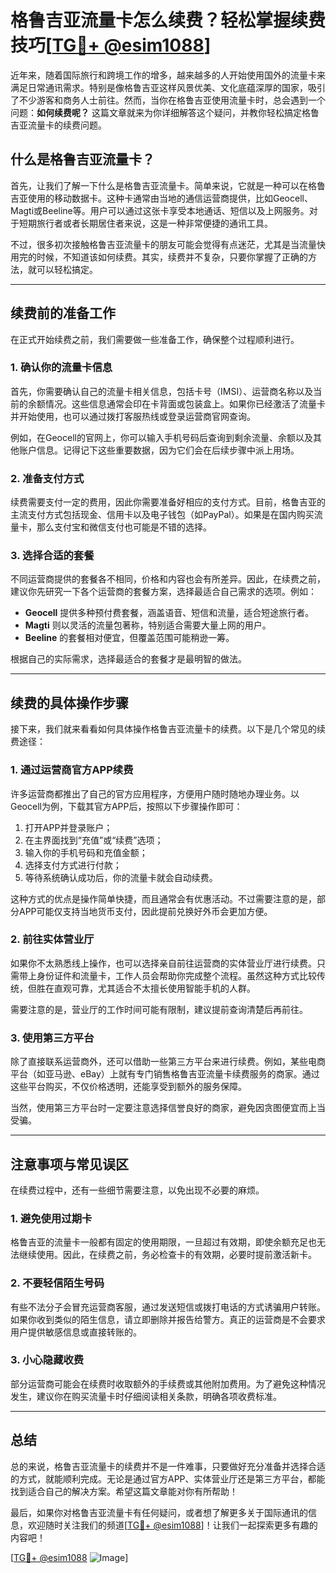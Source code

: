 # 格鲁吉亚流量卡怎么续费？轻松掌握续费技巧[[TG💪+ @esim1088](https://t.me/s/esim1088)]

近年来，随着国际旅行和跨境工作的增多，越来越多的人开始使用国外的流量卡来满足日常通讯需求。特别是像格鲁吉亚这样风景优美、文化底蕴深厚的国家，吸引了不少游客和商务人士前往。然而，当你在格鲁吉亚使用流量卡时，总会遇到一个问题：**如何续费呢？** 这篇文章就来为你详细解答这个疑问，并教你轻松搞定格鲁吉亚流量卡的续费问题。

## 什么是格鲁吉亚流量卡？

首先，让我们了解一下什么是格鲁吉亚流量卡。简单来说，它就是一种可以在格鲁吉亚使用的移动数据卡。这种卡通常由当地的通信运营商提供，比如Geocell、Magti或Beeline等。用户可以通过这张卡享受本地通话、短信以及上网服务。对于短期旅行者或者长期居住者来说，这是一种非常便捷的通讯工具。

不过，很多初次接触格鲁吉亚流量卡的朋友可能会觉得有点迷茫，尤其是当流量快用完的时候，不知道该如何续费。其实，续费并不复杂，只要你掌握了正确的方法，就可以轻松搞定。

---

## 续费前的准备工作

在正式开始续费之前，我们需要做一些准备工作，确保整个过程顺利进行。

### 1. 确认你的流量卡信息

首先，你需要确认自己的流量卡相关信息，包括卡号（IMSI）、运营商名称以及当前的余额情况。这些信息通常会印在卡背面或包装盒上。如果你已经激活了流量卡并开始使用，也可以通过拨打客服热线或登录运营商官网查询。

例如，在Geocell的官网上，你可以输入手机号码后查询到剩余流量、余额以及其他账户信息。记得记下这些重要数据，因为它们会在后续步骤中派上用场。

### 2. 准备支付方式

续费需要支付一定的费用，因此你需要准备好相应的支付方式。目前，格鲁吉亚的主流支付方式包括现金、信用卡以及电子钱包（如PayPal）。如果是在国内购买流量卡，那么支付宝和微信支付也可能是不错的选择。

### 3. 选择合适的套餐

不同运营商提供的套餐各不相同，价格和内容也会有所差异。因此，在续费之前，建议你先研究一下各个运营商的套餐方案，选择最适合自己需求的选项。例如：

- **Geocell** 提供多种预付费套餐，涵盖语音、短信和流量，适合短途旅行者。
- **Magti** 则以灵活的流量包著称，特别适合需要大量上网的用户。
- **Beeline** 的套餐相对便宜，但覆盖范围可能稍逊一筹。

根据自己的实际需求，选择最适合的套餐才是最明智的做法。

---

## 续费的具体操作步骤

接下来，我们就来看看如何具体操作格鲁吉亚流量卡的续费。以下是几个常见的续费途径：

### 1. 通过运营商官方APP续费

许多运营商都推出了自己的官方应用程序，方便用户随时随地办理业务。以Geocell为例，下载其官方APP后，按照以下步骤操作即可：

1. 打开APP并登录账户；
2. 在主界面找到“充值”或“续费”选项；
3. 输入你的手机号码和充值金额；
4. 选择支付方式进行付款；
5. 等待系统确认成功后，你的流量卡就会自动续费。

这种方式的优点是操作简单快捷，而且通常会有优惠活动。不过需要注意的是，部分APP可能仅支持当地货币支付，因此提前兑换好外币会更加方便。

### 2. 前往实体营业厅

如果你不太熟悉线上操作，也可以选择亲自前往运营商的实体营业厅进行续费。只需带上身份证件和流量卡，工作人员会帮助你完成整个流程。虽然这种方式比较传统，但胜在直观可靠，尤其适合不太擅长使用智能手机的人群。

需要注意的是，营业厅的工作时间可能有限制，建议提前查询清楚后再前往。

### 3. 使用第三方平台

除了直接联系运营商外，还可以借助一些第三方平台来进行续费。例如，某些电商平台（如亚马逊、eBay）上就有专门销售格鲁吉亚流量卡续费服务的商家。通过这些平台购买，不仅价格透明，还能享受到额外的服务保障。

当然，使用第三方平台时一定要注意选择信誉良好的商家，避免因贪图便宜而上当受骗。

---

## 注意事项与常见误区

在续费过程中，还有一些细节需要注意，以免出现不必要的麻烦。

### 1. 避免使用过期卡

格鲁吉亚的流量卡一般都有固定的使用期限，一旦超过有效期，即使余额充足也无法继续使用。因此，在续费之前，务必检查卡的有效期，必要时提前激活新卡。

### 2. 不要轻信陌生号码

有些不法分子会冒充运营商客服，通过发送短信或拨打电话的方式诱骗用户转账。如果你收到类似的陌生信息，请立即删除并报告给警方。真正的运营商是不会要求用户提供敏感信息或直接转账的。

### 3. 小心隐藏收费

部分运营商可能会在续费时收取额外的手续费或其他附加费用。为了避免这种情况发生，建议你在购买流量卡时仔细阅读相关条款，明确各项收费标准。

---

## 总结

总的来说，格鲁吉亚流量卡的续费并不是一件难事，只要做好充分准备并选择合适的方式，就能顺利完成。无论是通过官方APP、实体营业厅还是第三方平台，都能找到适合自己的解决方案。希望这篇文章能对你有所帮助！

最后，如果你对格鲁吉亚流量卡有任何疑问，或者想了解更多关于国际通讯的信息，欢迎随时关注我们的频道[[TG💪+ @esim1088](https://t.me/s/esim1088)]！让我们一起探索更多有趣的内容吧！

[[TG💪+ @esim1088](https://t.me/s/esim1088) ![Image](https://i.postimg.cc/4NQfJmqS/Snipaste-2025-05-13-00-14-12.png)]